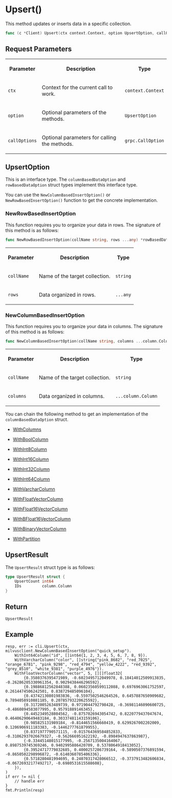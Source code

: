 # Upsert()

This method updates or inserts data in a specific collection.

```go
func (c *Client) Upsert(ctx context.Context, option UpsertOption, callOptions ...grpc.CallOption) (UpsertResult, error)
```

## Request Parameters

<table>
   <tr>
     <th><p>Parameter</p></th>
     <th><p>Description</p></th>
     <th><p>Type</p></th>
   </tr>
   <tr>
     <td><p><code>ctx</code></p></td>
     <td><p>Context for the current call to work.</p></td>
     <td><p><code>context.Context</code></p></td>
   </tr>
   <tr>
     <td><p><code>option</code></p></td>
     <td><p>Optional parameters of the methods.</p></td>
     <td><p><code>UpsertOption</code></p></td>
   </tr>
   <tr>
     <td><p><code>callOptions</code></p></td>
     <td><p>Optional parameters for calling the methods.</p></td>
     <td><p><code>grpc.CallOption</code></p></td>
   </tr>
</table>

## UpsertOption

This is an interface type. The `columnBasedDataOption` and `rowBasedDataOption` struct types implement this interface type. 

You can use the `NewColumnBasedInsertOption()` or `NewRowBasedInsertOption()` function to get the concrete implementation.

### NewRowBasedInsertOption

This function requires you to organize your data in rows. The signature of this method is as follows:

```go
func NewRowBasedInsertOption(collName string, rows ...any) *rowBasedDataOption
```

<table>
   <tr>
     <th><p>Parameter</p></th>
     <th><p>Description</p></th>
     <th><p>Type</p></th>
   </tr>
   <tr>
     <td><p><code>collName</code></p></td>
     <td><p>Name of the target collection.</p></td>
     <td><p><code>string</code></p></td>
   </tr>
   <tr>
     <td><p><code>rows</code></p></td>
     <td><p>Data organized in rows.</p></td>
     <td><p><code>...any</code></p></td>
   </tr>
</table>

### NewColumnBasedInsertOption

This function requires you to organize your data in columns. The signature of this method is as follows:

```go
func NewColumnBasedInsertOption(collName string, columns ...column.Column) *columnBasedDataOption
```

<table>
   <tr>
     <th><p>Parameter</p></th>
     <th><p>Description</p></th>
     <th><p>Type</p></th>
   </tr>
   <tr>
     <td><p><code>collName</code></p></td>
     <td><p>Name of the target collection.</p></td>
     <td><p><code>string</code></p></td>
   </tr>
   <tr>
     <td><p><code>columns</code></p></td>
     <td><p>Data organized in columns.</p></td>
     <td><p><code>...column.Column</code></p></td>
   </tr>
</table>

You can chain the following method to get an implementation of the `columnBasedDataOption` struct.

- [WithColumns](Insert.md#WithColumns)

- [WithBoolColumn](Insert.md#WithBoolColumn)

- [WithInt8Column](Insert.md#WithInt8Column)

- [WithInt16Column](Insert.md#WithInt16Column)

- [WithInt32Column](Insert.md#WithInt32Column)

- [WithInt64Column](Insert.md#WithInt64Column)

- [WithVarcharColumn](Insert.md#WithVarcharColumn)

- [WithFloatVectorColumn](Insert.md#WithFloatVectorColumn)

- [WithFloat16VectorColumn](Insert.md#WithFloat16VectorColumn)

- [WithBFloat16VectorColumn](Insert.md#WithBFloat16VectorColumn)

- [WithBinaryVectorColumn](Insert.md#WithBinaryVectorColumn)

- [WithPartition](Insert.md#WithPartition)

## UpsertResult

The `UpsertResult` struct type is as follows:

```go
type UpsertResult struct {
    UpsertCount int64
    IDs         column.Column
}
```

## Return

`UpsertResult`

## Example

```plaintext
resp, err := cli.Upsert(ctx, milvusclient.NewColumnBasedInsertOption("quick_setup").
    WithInt64Column("id", []int64{1, 2, 3, 4, 5, 6, 7, 8, 9}).
    WithVarcharColumn("color", []string{"pink_8682", "red_7025", "orange_6781", "pink_9298", "red_4794", "yellow_4222", "red_9392", "grey_8510", "white_9381", "purple_4976"}).
    WithFloatVectorColumn("vector", 5, [][]float32{
        {0.3580376395471989, -0.6023495712049978, 0.18414012509913835, -0.26286205330961354, 0.9029438446296592},
        {0.19886812562848388, 0.06023560599112088, 0.6976963061752597, 0.2614474506242501, 0.838729485096104},
        {0.43742130801983836, -0.5597502546264526, 0.6457887650909682, 0.7894058910881185, 0.20785793220625592},
        {0.3172005263489739, 0.9719044792798428, -0.36981146090600725, -0.4860894583077995, 0.95791889146345},
        {0.4452349528804562, -0.8757026943054742, 0.8220779437047674, 0.46406290649483184, 0.30337481143159106},
        {0.985825131989184, -0.8144651566660419, 0.6299267002202009, 0.1206906911183383, -0.1446277761879955},
        {0.8371977790571115, -0.015764369584852833, -0.31062937026679327, -0.562666951622192, -0.8984947637863987},
        {-0.33445148015177995, -0.2567135004164067, 0.8987539745369246, 0.9402995886420709, 0.5378064918413052},
        {0.39524717779832685, 0.4000257286739164, -0.5890507376891594, -0.8650502298996872, -0.6140360785406336},
        {0.5718280481994695, 0.24070317428066512, -0.3737913482606834, -0.06726932177492717, -0.6980531615588608},
    }),
)
if err != nil {
    // handle err
}
fmt.Println(resp)
```
